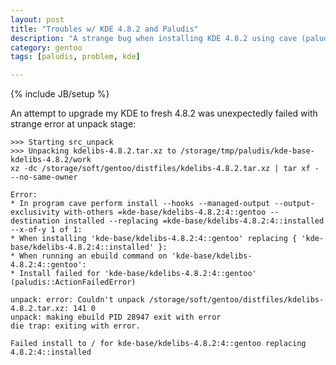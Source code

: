 ```yaml
---
layout: post
title: "Troubles w/ KDE 4.8.2 and Paludis"
description: "A strange bug when installing KDE 4.8.2 using cave (paludis)..."
category: gentoo
tags: [paludis, problem, kde]

---
```

{% include JB/setup %}

An attempt to upgrade my KDE to fresh 4.8.2 was unexpectedly failed with strange error at unpack stage:

    >>> Starting src_unpack
    >>> Unpacking kdelibs-4.8.2.tar.xz to /storage/tmp/paludis/kde-base-kdelibs-4.8.2/work
    xz -dc /storage/soft/gentoo/distfiles/kdelibs-4.8.2.tar.xz | tar xf - --no-same-owner

    Error:
    * In program cave perform install --hooks --managed-output --output-exclusivity with-others =kde-base/kdelibs-4.8.2:4::gentoo --destination installed --replacing =kde-base/kdelibs-4.8.2:4::installed --x-of-y 1 of 1:
    * When installing 'kde-base/kdelibs-4.8.2:4::gentoo' replacing { 'kde-base/kdelibs-4.8.2:4::installed' }:
    * When running an ebuild command on 'kde-base/kdelibs-4.8.2:4::gentoo':
    * Install failed for 'kde-base/kdelibs-4.8.2:4::gentoo' (paludis::ActionFailedError)

    unpack: error: Couldn't unpack /storage/soft/gentoo/distfiles/kdelibs-4.8.2.tar.xz: 141 0
    unpack: making ebuild PID 28947 exit with error
    die trap: exiting with error.

    Failed install to / for kde-base/kdelibs-4.8.2:4::gentoo replacing 4.8.2:4::installed


